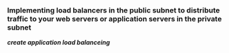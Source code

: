 ### Implementing load balancers in the public subnet to distribute traffic to your web servers or application servers in the private subnet

**_create application load balanceing_**




